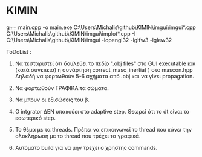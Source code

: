 # KIMIN

g++ main.cpp -o main.exe C:\Users\Michalis\github\KIMIN\imgui\imgui*.cpp C:\Users\Michalis\github\KIMIN\imgui\implot*.cpp -I C:\Users\Michalis\github\KIMIN\imgui -lopengl32 -lglfw3 -lglew32

ToDoList :

1) Να τεσταριστεί ότι δουλεύει το πεδίο ".obj files" στο GUI executable και (κατά συνέπεια) η συνάρτηση correct_masc_inertia( ) στο mascon.hpp
   Δηλαδή να φορτωθούν 5-6 σχήματα από .obj και να γίνει propagation.

2) Να φορτωθούν ΓΡΑΦΙΚΑ τα σώματα.

3) Να μπουν οι εξισώσεις του β.

4) Ο intgrator ΔΕΝ υπακούει στο adaptive step. Θεωρεί ότι το dt είναι το εσωτερικό step.

5) Το θέμα με τα threads. Πρέπει να επικοινωνεί το thread που κάνει την ολοκλήρωση με το thread που τρέχει τα γραφικά.

6) Αυτόματο build για να μην τρεχει ο χρηστης commands.